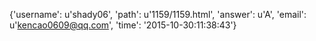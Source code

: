 {'username': u'shady06', 'path': u'1159/1159.html', 'answer': u'A', 'email': u'kencao0609@qq.com', 'time': '2015-10-30:11:38:43'}